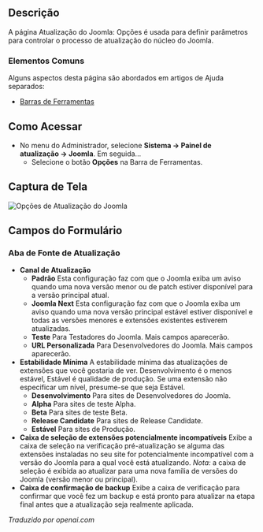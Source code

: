 <!-- Filename: Help4.x:Joomla_Update:_Options  / Display title: Atualização do Joomla: Opções -->

## Descrição

A página Atualização do Joomla: Opções é usada para definir parâmetros para controlar o processo de atualização do núcleo do Joomla.

### Elementos Comuns

Alguns aspectos desta página são abordados em artigos de Ajuda separados:

* [Barras de Ferramentas](jdocmanual?article=help/common-elements/toolbars)

## Como Acessar

- No menu do Administrador, selecione **Sistema → Painel de atualização → Joomla**. Em seguida...
  - Selecione o botão **Opções** na Barra de Ferramentas.

## Captura de Tela

![Opções de Atualização do Joomla](../../../ptbr/images/joomla-update/joomla-update-options.png)

## Campos do Formulário

### Aba de Fonte de Atualização

- **Canal de Atualização**
  - **Padrão** Esta configuração faz com que o Joomla exiba um aviso quando uma nova versão menor ou de patch estiver disponível para a versão principal atual.
  - **Joomla Next** Esta configuração faz com que o Joomla exiba um aviso quando uma nova versão principal estável estiver disponível e todas as versões menores e extensões existentes estiverem atualizadas.
  - **Teste** Para Testadores do Joomla. Mais campos aparecerão.
  - **URL Personalizada** Para Desenvolvedores do Joomla. Mais campos aparecerão.
- **Estabilidade Mínima** A estabilidade mínima das atualizações de extensões que você gostaria de ver. Desenvolvimento é o menos estável, Estável é qualidade de produção. Se uma extensão não especificar um nível, presume-se que seja Estável.
  - **Desenvolvimento** Para sites de Desenvolvedores do Joomla.
  - **Alpha** Para sites de teste Alpha.
  - **Beta** Para sites de teste Beta.
  - **Release Candidate** Para sites de Release Candidate.
  - **Estável** Para sites de Produção.
- **Caixa de seleção de extensões potencialmente incompatíveis** Exibe a caixa de seleção na verificação pré-atualização se alguma das extensões instaladas no seu site for potencialmente incompatível com a versão do Joomla para a qual você está atualizando. *Nota:* a caixa de seleção é exibida ao atualizar para uma nova família de versões do Joomla (versão menor ou principal).
- **Caixa de confirmação de backup** Exibe a caixa de verificação para confirmar que você fez um backup e está pronto para atualizar na etapa final antes que a atualização seja realmente aplicada.

*Traduzido por openai.com*

